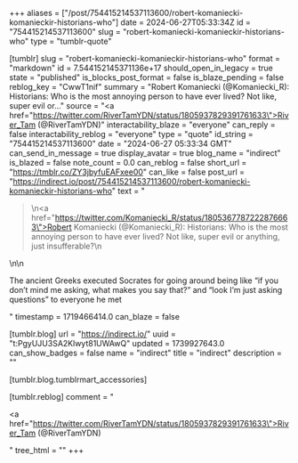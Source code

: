 +++
aliases = ["/post/754415214537113600/robert-komaniecki-komanieckir-historians-who"]
date = 2024-06-27T05:33:34Z
id = "754415214537113600"
slug = "robert-komaniecki-komanieckir-historians-who"
type = "tumblr-quote"

[tumblr]
slug = "robert-komaniecki-komanieckir-historians-who"
format = "markdown"
id = 7.544152145371136e+17
should_open_in_legacy = true
state = "published"
is_blocks_post_format = false
is_blaze_pending = false
reblog_key = "CwwT1nif"
summary = "Robert Komaniecki (@Komaniecki_R): Historians: Who is the most annoying person to have ever lived? Not like, super evil or..."
source = "<a href=\"https://twitter.com/RiverTamYDN/status/1805937829391761633\">River_Tam (@RiverTamYDN)</a>"
interactability_blaze = "everyone"
can_reply = false
interactability_reblog = "everyone"
type = "quote"
id_string = "754415214537113600"
date = "2024-06-27 05:33:34 GMT"
can_send_in_message = true
display_avatar = true
blog_name = "indirect"
is_blazed = false
note_count = 0.0
can_reblog = false
short_url = "https://tmblr.co/ZY3jbyfuEAFxee00"
can_like = false
post_url = "https://indirect.io/post/754415214537113600/robert-komaniecki-komanieckir-historians-who"
text = "<blockquote><p>\n<a href=\"https://twitter.com/Komaniecki_R/status/1805367787222876663\">Robert Komaniecki (@Komaniecki_R)</a>: Historians: Who is the most annoying person to have ever lived? Not like, super evil or anything, just insufferable?\n</p></blockquote>\n\n<p>The ancient Greeks executed Socrates for going around being like &ldquo;if you don&rsquo;t mind me asking, what makes you say that?&rdquo; and &ldquo;look I&rsquo;m just asking questions&rdquo;  to everyone he met</p>"
timestamp = 1719466414.0
can_blaze = false

[tumblr.blog]
url = "https://indirect.io/"
uuid = "t:PgyUJU3SA2Klwyt81UWAwQ"
updated = 1739927643.0
can_show_badges = false
name = "indirect"
title = "indirect"
description = ""

[tumblr.blog.tumblrmart_accessories]

[tumblr.reblog]
comment = "<p><a href=\"https://twitter.com/RiverTamYDN/status/1805937829391761633\">River_Tam (@RiverTamYDN)</a></p>"
tree_html = ""
+++
